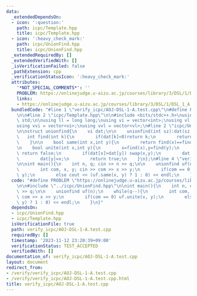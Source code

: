 ```yaml
---
data:
  _extendedDependsOn:
  - icon: ':question:'
    path: icpc/Template.hpp
    title: icpc/Template.hpp
  - icon: ':heavy_check_mark:'
    path: icpc/UnionFind.hpp
    title: icpc/UnionFind.hpp
  _extendedRequiredBy: []
  _extendedVerifiedWith: []
  _isVerificationFailed: false
  _pathExtension: cpp
  _verificationStatusIcon: ':heavy_check_mark:'
  attributes:
    '*NOT_SPECIAL_COMMENTS*': ''
    PROBLEM: https://onlinejudge.u-aizu.ac.jp/courses/library/3/DSL/1/DSL_1_A
    links:
    - https://onlinejudge.u-aizu.ac.jp/courses/library/3/DSL/1/DSL_1_A
  bundledCode: "#line 1 \"verify_icpc/AOJ-DSL-1-A.test.cpp\"\n#define PROBLEM \"https://onlinejudge.u-aizu.ac.jp/courses/library/3/DSL/1/DSL_1_A\"\
    \n\n#line 2 \"icpc/Template.hpp\"\n\n#include <bits/stdc++.h>\nusing namespace\
    \ std;\n\nusing ll = long long;\nusing vi = vector<int>;\nusing vl = vector<ll>;\n\
    using vvi = vector<vi>;\nusing vvl = vector<vl>;\n#line 2 \"icpc/UnionFind.hpp\"\
    \n\nstruct unionfind{\n    vi dat;\n\n    unionfind(int sz):dat(sz,-1){}\n\n \
    \   int find(int k){\n        if(dat[k]<0)return k;\n        return dat[k]=find(dat[k]);\n\
    \    }\n\n    bool same(int x,int y){\n        return find(x)==find(y);\n    }\n\
    \n    bool unite(int x,int y){\n        x=find(x),y=find(y);\n        if(x==y)\
    \ return false;\n        if(dat[x]>dat[y]) swap(x,y);\n        dat[x]+=dat[y];\n\
    \        dat[y]=x;\n        return true;\n    }\n};\n#line 4 \"verify_icpc/AOJ-DSL-1-A.test.cpp\"\
    \n\nint main(){\n    int n, q; cin >> n >> q;\n\n    unionfind uf(n);\n    while(q--){\n\
    \        int com, x, y; cin >> com >> x >> y;\n        if(com == 0) uf.unite(x,\
    \ y);\n        else cout << (uf.same(x, y) ? 1 : 0) << endl;\n    }\n}\n"
  code: "#define PROBLEM \"https://onlinejudge.u-aizu.ac.jp/courses/library/3/DSL/1/DSL_1_A\"\
    \n\n#include \"../icpc/UnionFind.hpp\"\n\nint main(){\n    int n, q; cin >> n\
    \ >> q;\n\n    unionfind uf(n);\n    while(q--){\n        int com, x, y; cin >>\
    \ com >> x >> y;\n        if(com == 0) uf.unite(x, y);\n        else cout << (uf.same(x,\
    \ y) ? 1 : 0) << endl;\n    }\n}"
  dependsOn:
  - icpc/UnionFind.hpp
  - icpc/Template.hpp
  isVerificationFile: true
  path: verify_icpc/AOJ-DSL-1-A.test.cpp
  requiredBy: []
  timestamp: '2023-11-12 23:20:39+09:00'
  verificationStatus: TEST_ACCEPTED
  verifiedWith: []
documentation_of: verify_icpc/AOJ-DSL-1-A.test.cpp
layout: document
redirect_from:
- /verify/verify_icpc/AOJ-DSL-1-A.test.cpp
- /verify/verify_icpc/AOJ-DSL-1-A.test.cpp.html
title: verify_icpc/AOJ-DSL-1-A.test.cpp
---
```

